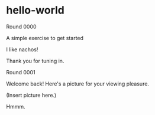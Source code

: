 # hello-world

Round 0000

A simple exercise to get started

I like nachos!
 
Thank you for tuning in.

Round 0001

Welcome back! Here's a picture for your viewing pleasure.

(Insert picture here.)

Hmmm.
